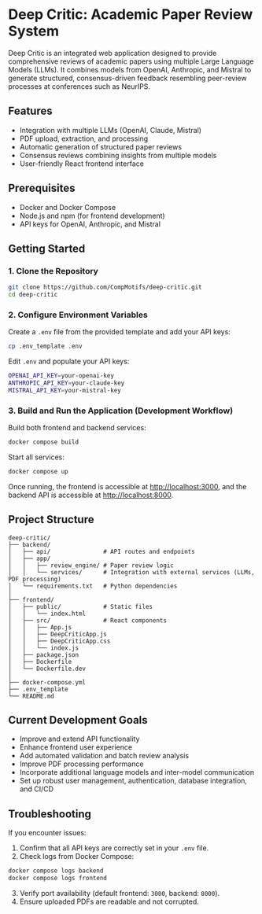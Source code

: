 # Deep Critic: Academic Paper Review System

Deep Critic is an integrated web application designed to provide comprehensive reviews of academic papers using multiple Large Language Models (LLMs). It combines models from OpenAI, Anthropic, and Mistral to generate structured, consensus-driven feedback resembling peer-review processes at conferences such as NeurIPS.

## Features

- Integration with multiple LLMs (OpenAI, Claude, Mistral)
- PDF upload, extraction, and processing
- Automatic generation of structured paper reviews
- Consensus reviews combining insights from multiple models
- User-friendly React frontend interface

## Prerequisites

- Docker and Docker Compose
- Node.js and npm (for frontend development)
- API keys for OpenAI, Anthropic, and Mistral

## Getting Started

### 1. Clone the Repository

```bash
git clone https://github.com/CompMotifs/deep-critic.git
cd deep-critic
```

### 2. Configure Environment Variables

Create a `.env` file from the provided template and add your API keys:

```bash
cp .env_template .env
```

Edit `.env` and populate your API keys:

```bash
OPENAI_API_KEY=your-openai-key
ANTHROPIC_API_KEY=your-claude-key
MISTRAL_API_KEY=your-mistral-key
```

### 3. Build and Run the Application (Development Workflow)

Build both frontend and backend services:

```bash
docker compose build
```

Start all services:

```bash
docker compose up
```

Once running, the frontend is accessible at [http://localhost:3000](http://localhost:3000), and the backend API is accessible at [http://localhost:8000](http://localhost:8000).


## Project Structure

```
deep-critic/
├── backend/
│   ├── api/               # API routes and endpoints
│   ├── app/
│   │   ├── review_engine/ # Paper review logic
│   │   └── services/      # Integration with external services (LLMs, PDF processing)
│   └── requirements.txt   # Python dependencies
│
├── frontend/
│   ├── public/            # Static files
│   │   └── index.html
│   ├── src/               # React components
│   │   ├── App.js
│   │   ├── DeepCriticApp.js
│   │   ├── DeepCriticApp.css
│   │   └── index.js
│   ├── package.json
│   ├── Dockerfile
│   └── Dockerfile.dev
│
├── docker-compose.yml
├── .env_template
└── README.md
```

## Current Development Goals

- Improve and extend API functionality
- Enhance frontend user experience
- Add automated validation and batch review analysis
- Improve PDF processing performance
- Incorporate additional language models and inter-model communication
- Set up robust user management, authentication, database integration, and CI/CD

## Troubleshooting

If you encounter issues:

1. Confirm that all API keys are correctly set in your `.env` file.
2. Check logs from Docker Compose:

```bash
docker compose logs backend
docker compose logs frontend
```

3. Verify port availability (default frontend: `3000`, backend: `8000`).
4. Ensure uploaded PDFs are readable and not corrupted.


